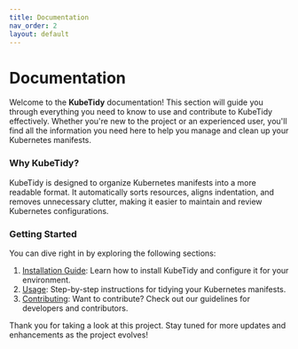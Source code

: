```yaml
---
title: Documentation
nav_order: 2
layout: default
---
```


# Documentation

Welcome to the **KubeTidy** documentation! This section will guide you through everything you need to know to use and contribute to KubeTidy effectively. Whether you're new to the project or an experienced user, you'll find all the information you need here to help you manage and clean up your Kubernetes manifests.

### Why KubeTidy?
KubeTidy is designed to organize Kubernetes manifests into a more readable format. It automatically sorts resources, aligns indentation, and removes unnecessary clutter, making it easier to maintain and review Kubernetes configurations. 

### Getting Started
You can dive right in by exploring the following sections:

1. [Installation Guide](/docs/installation): Learn how to install KubeTidy and configure it for your environment.
2. [Usage](/docs/usage): Step-by-step instructions for tidying your Kubernetes manifests.
3. [Contributing](/docs/contributing): Want to contribute? Check out our guidelines for developers and contributors.

Thank you for taking a look at this project.
Stay tuned for more updates and enhancements as the project evolves!